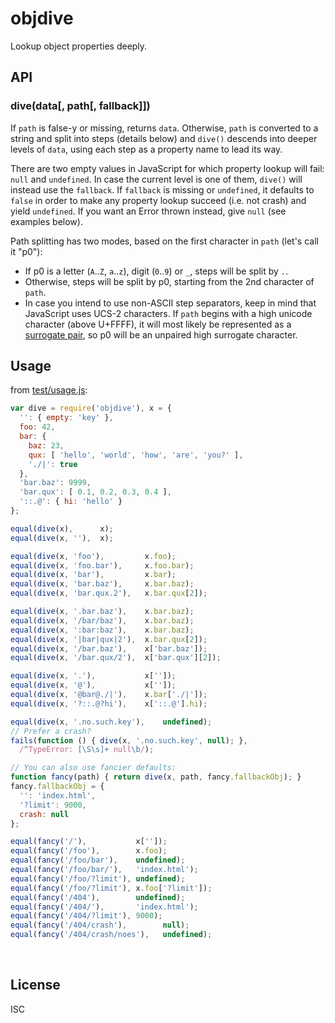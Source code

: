 ﻿
<!--#echo json="package.json" key="name" underline="=" -->
objdive
=======
<!--/#echo -->

<!--#echo json="package.json" key="description" -->
Lookup object properties deeply.
<!--/#echo -->


API
---

### dive(data[, path[, fallback]])

If `path` is false-y or missing, returns `data`.
Otherwise, `path` is converted to a string and split into steps (details below)
and `dive()` descends into deeper levels of `data`, using each step as a
property name to lead its way.

There are two empty values in JavaScript for which property lookup will
fail: `null` and `undefined`. In case the current level is one of them,
`dive()` will instead use the `fallback`.
If `fallback` is missing or `undefined`, it defaults to `false` in order to
make any property lookup succeed (i.e. not crash) and yield `undefined`.
If you want an Error thrown instead, give `null` (see examples below).

Path splitting has two modes, based on the first character in `path`
(let's call it "p0"):
* If p0 is a letter (`A`..`Z`, `a`..`z`), digit (`0`..`9`) or `_`,
  steps will be split by `.`.
* Otherwise, steps will be split by p0,
  starting from the 2nd character of `path`.
* In case you intend to use non-ASCII step separators,
  keep in mind that JavaScript uses UCS-2 characters.
  If `path` begins with a high unicode character (above U+FFFF),
  it will most likely be represented as a [surrogate pair][surrog8],
  so p0 will be an unpaired high surrogate character.


Usage
-----

from [test/usage.js](test/usage.js):

<!--#include file="test/usage.js" start="  //#u" stop="  //#r"
  outdent="  " code="javascript" -->
<!--#verbatim lncnt="60" -->
```javascript
var dive = require('objdive'), x = {
  '': { empty: 'key' },
  foo: 42,
  bar: {
    baz: 23,
    qux: [ 'hello', 'world', 'how', 'are', 'you?' ],
    './|': true
  },
  'bar.baz': 9999,
  'bar.qux': [ 0.1, 0.2, 0.3, 0.4 ],
  '::.@': { hi: 'hello' }
};

equal(dive(x),      x);
equal(dive(x, ''),  x);

equal(dive(x, 'foo'),         x.foo);
equal(dive(x, 'foo.bar'),     x.foo.bar);
equal(dive(x, 'bar'),         x.bar);
equal(dive(x, 'bar.baz'),     x.bar.baz);
equal(dive(x, 'bar.qux.2'),   x.bar.qux[2]);

equal(dive(x, '.bar.baz'),    x.bar.baz);
equal(dive(x, '/bar/baz'),    x.bar.baz);
equal(dive(x, ':bar:baz'),    x.bar.baz);
equal(dive(x, '|bar|qux|2'),  x.bar.qux[2]);
equal(dive(x, '/bar.baz'),    x['bar.baz']);
equal(dive(x, '/bar.qux/2'),  x['bar.qux'][2]);

equal(dive(x, '.'),           x['']);
equal(dive(x, '@'),           x['']);
equal(dive(x, '@bar@./|'),    x.bar['./|']);
equal(dive(x, '?::.@?hi'),    x['::.@'].hi);

equal(dive(x, '.no.such.key'),    undefined);
// Prefer a crash?
fails(function () { dive(x, '.no.such.key', null); },
  /^TypeError: [\S\s]+ null\b/);

// You can also use fancier defaults:
function fancy(path) { return dive(x, path, fancy.fallbackObj); }
fancy.fallbackObj = {
  '': 'index.html',
  '?limit': 9000,
  crash: null
};

equal(fancy('/'),           x['']);
equal(fancy('/foo'),        x.foo);
equal(fancy('/foo/bar'),    undefined);
equal(fancy('/foo/bar/'),   'index.html');
equal(fancy('/foo/?limit'), undefined);
equal(fancy('/foo/?limit'), x.foo['?limit']);
equal(fancy('/404'),        undefined);
equal(fancy('/404/'),       'index.html');
equal(fancy('/404/?limit'), 9000);
equal(fancy('/404/crash'),        null);
equal(fancy('/404/crash/noes'),   undefined);
```
<!--/include-->



<!--#toc stop="scan" -->




&nbsp;

  [surrog8]: https://www.npmjs.com/package/surrog8

License
-------
<!--#echo json="package.json" key=".license" -->
ISC
<!--/#echo -->
